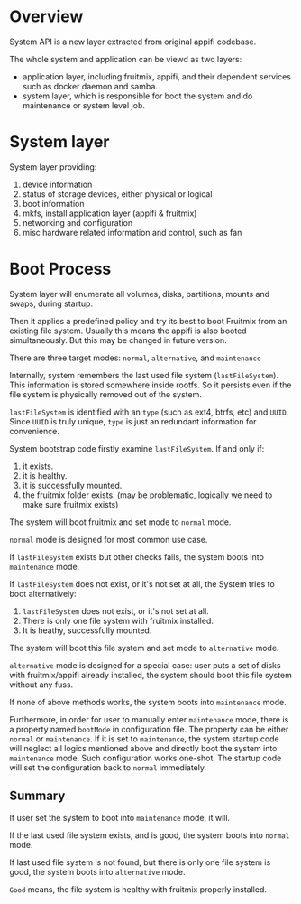 # Overview

System API is a new layer extracted from original appifi codebase.

The whole system and application can be viewd as two layers:

* application layer, including fruitmix, appifi, and their dependent services such as docker daemon and samba.
* system layer, which is responsible for boot the system and do maintenance or system level job.

# System layer

System layer providing:

1. device information
2. status of storage devices, either physical or logical
3. boot information
4. mkfs, install application layer (appifi & fruitmix)
5. networking and configuration
6. misc hardware related information and control, such as fan

# Boot Process

System layer will enumerate all volumes, disks, partitions, mounts and swaps, during startup.

Then it applies a predefined policy and try its best to boot Fruitmix from an existing file system. Usually this means the appifi is also booted simultaneously. But this may be changed in future version.

There are three target modes: `normal`, `alternative`, and `maintenance`

Internally, system remembers the last used file system (`lastFileSystem`). This information is stored somewhere inside rootfs. So it persists even if the file system is physically removed out of the system.

`lastFileSystem` is identified with an `type` (such as ext4, btrfs, etc) and `UUID`. Since `UUID` is truly unique, `type` is just an redundant information for convenience.

System bootstrap code firstly examine `lastFileSystem`. If and only if:

1. it exists.
2. it is healthy.
3. it is successfully mounted.
4. the fruitmix folder exists. (may be problematic, logically we need to make sure fruitmix exists)

The system will boot fruitmix and set mode to `normal` mode.

`normal` mode is designed for most common use case.

If `lastFileSystem` exists but other checks fails, the system boots into `maintenance` mode.

If `lastFileSystem` does not exist, or it's not set at all, the System tries to boot alternatively:

1. `lastFileSystem` does not exist, or it's not set at all.
2. There is only one file system with fruitmix installed.
3. It is heathy, successfully mounted.

The system will boot this file system and set mode to `alternative` mode.

`alternative` mode is designed for a special case: user puts a set of disks with fruitmix/appifi already installed, the system should boot this file system without any fuss.

If none of above methods works, the system boots into `maintenance` mode.

Furthermore, in order for user to manually enter `maintenance` mode, there is a property named `bootMode` in configuration file. The property can be either `normal` or `maintenance`. If it is set to `maintenance`, the system startup code will neglect all logics mentioned above and directly boot the system into `maintenance` mode. Such configuration works one-shot. The startup code will set the configuration back to `normal` immediately.

## Summary

If user set the system to boot into `maintenance` mode, it will.

If the last used file system exists, and is good, the system boots into `normal` mode.

If last used file system is not found, but there is only one file system is good, the system boots into `alternative` mode.

`Good` means, the file system is healthy with fruitmix properly installed.
